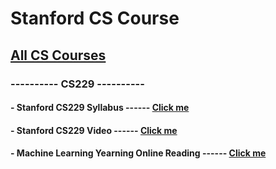 # Stanford CS Course

## [All CS Courses](https://www.classcentral.com/list/stanford-pgqmp1a2b89) 

### ---------- CS229 ----------

#### - Stanford CS229 Syllabus ------ [Click me](https://see.stanford.edu/Course/CS229)

#### - Stanford CS229 Video ------ [Click me](https://www.youtube.com/playlist?list=PLoROMvodv4rMiGQp3WXShtMGgzqpfVfbU)

#### - Machine Learning Yearning Online Reading ------ [Click me](https://deeplearning-ai.github.io/machine-learning-yearning-cn/docs/home/)
